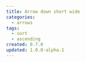 ```yaml
---
title: Arrow down short wide
categories:
  - arrows
tags:
  - sort
  - ascending
created: 0.7.0
updated: 1.0.0-alpha.1
---
```

